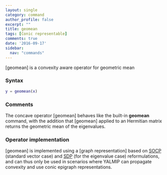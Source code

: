 ```yaml
---
layout: single
category: command
author_profile: false
excerpt: ""
title: geomean
tags: [Conic representable]
comments: true
date: '2016-09-17'
sidebar:
  nav: "commands"
---
```


[geomean] is a convexity aware operator for geometric mean

### Syntax

````matlab
y = geomean(x)
````

### Comments

The concave operator [geomean] behaves like the built-in **geomean** command, with the addition that [geomean] applied to an Hermitian matrix returns the geometric mean of the eigenvalues.

### Operator implementation

[geomean] is implemented using a [graph representation] based on [SOCP](/tags#second-order-cone-programming) (standard vector case)  and [SDP](/tags#semidefinite-programming) (for the eigenvalue case) reformulations, and can thus only be used in scenarios where YALMIP can propagate convexity and use conic epigraph representations.
